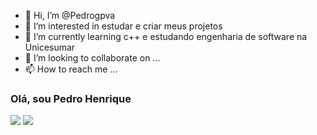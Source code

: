 - 👋 Hi, I’m @Pedrogpva
- 👀 I’m interested in  estudar  e criar meus projetos
- 🌱 I’m currently learning  c++  e estudando engenharia de software na  Unicesumar
- 💞️ I’m looking to collaborate on ...
- 📫 How to reach me ...
###  Olá, sou Pedro  Henrique
<div>
<a href="https://instagram.com/pedrofernandes4764" target="_blank"><img src="https://img.shields.io/badge/-Instagram-%23E4405F?style=for-the-badge&logo=instagram&logoColor=white" target="_blank"></a>
<a href="https://www.linkedin.com/in/pedro-henrique-1b821b228" target="_blank"><img src="https://img.shields.io/badge/-LinkedIn-%230077B5?style=for-the-badge&logo=linkedin&logoColor=white" target="_blank"></a>   
</div>
<!---
Pedrogpva/Pedrogpva is a ✨ special ✨ repository because its `README.md` (this file) appears on your GitHub profile.
You can click the Preview link to take a look at your changes.
--->
